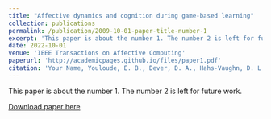 ```yaml
---
title: "Affective dynamics and cognition during game-based learning"
collection: publications
permalink: /publication/2009-10-01-paper-title-number-1
excerpt: 'This paper is about the number 1. The number 2 is left for future work.'
date: 2022-10-01
venue: 'IEEE Transactions on Affective Computing'
paperurl: 'http://academicpages.github.io/files/paper1.pdf'
citation: 'Your Name, Youloude, E. B., Dever, D. A., Hahs-Vaughn, D. L., Emerson, A. J., Azevedo, R., & Lester, J. (2022). &quot;Affective dynamics and cognition during game-based learning.&quot; <i>IEEE Transactions on Affective Computing<i>, <i>13<i>(4), 1705-1717.'
---
```

This paper is about the number 1. The number 2 is left for future work.

[Download paper here](http://academicpages.github.io/files/paper1.pdf)

